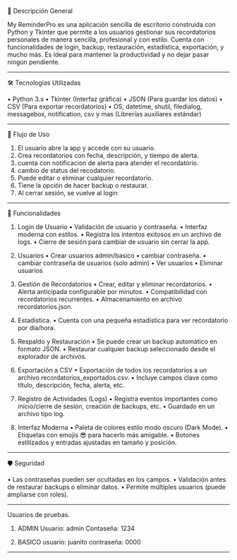 📌 Descripción General

My ReminderPro es una aplicación sencilla de escritorio construida con Python y Tkinter que permite a los usuarios gestionar sus recordatorios personales de manera sencilla, profesional y con estilo. Cuenta con funcionalidades de login, backup, restauración, estadística, exportación, y mucho más. Es ideal para mantener la productividad y no dejar pasar ningún pendiente.
________________________________________

🛠️ Tecnologías Utilizadas

•	Python 3.x
•	Tkinter (Interfaz gráfica)
•	JSON (Para guardar los datos)
•	CSV (Para exportar recordatorios)
•	OS, datetime, shutil, filedialog, messagebox, notification, csv y mas (Librerías auxiliares estándar)
________________________________________

📅 Flujo de Uso

1.	El usuario abre la app y accede con su usuario.
2.	Crea recordatorios con fecha, descripción, y tiempo de alerta.
3.	cuenta con notificacion de alerta para atender el recordatorio.
4.	cambio de status del recodatorio.
5.	Puede editar o eliminar cualquier recordatorio.
6.	Tiene la opción de hacer backup o restaurar.
7.	Al cerrar sesión, se vuelve al login
________________________________________

🔐 Funcionalidades
1. Login de Usuario
  •	Validación de usuario y contraseña.
  •	Interfaz moderna con estilos.
  •	Registra los intentos exitosos en un archivo de logs.
  •	Cierre de sesión para cambiar de usuario sin cerrar la app.

2. Usuarios
  •	Crear usuarios admin/basico
  •	cambiar contraseña.
  •	cambiar contraseña de usuarios (solo admin)
  •	Ver usuarios
  •	Eliminar usuarios  

3. Gestión de Recordatorios
  •	Crear, editar y eliminar recordatorios.
  •	Alerta anticipada configurable por minutos.
  •	Compatibilidad con recordatorios recurrentes.
  •	Almacenamiento en archivo recordatorios.json.

4. Estadistica.
   • Cuenta con una pequeña estadistica para ver recordatorio por dia/hora.
   
5. Respaldo y Restauración
  •	Se puede crear un backup automático en formato JSON.
  •	Restaurar cualquier backup seleccionado desde el explorador de archivos.

6. Exportación a CSV
  •	Exportación de todos los recordatorios a un archivo recordatorios_exportados.csv.
  •	Incluye campos clave como título, descripción, fecha, alerta, etc.

7. Registro de Actividades (Logs)
  •	Registra eventos importantes como inicio/cierre de sesión, creación de backups, etc.
  •	Guardado en un archivo tipo log.

8. Interfaz Moderna
  •	Paleta de colores estilo modo oscuro (Dark Mode).
  •	Etiquetas con emojis 😎 para hacerlo más amigable.
  •	Botones estilizados y entradas ajustadas en tamaño y posición.
________________________________________

🛡️ Seguridad 

  •	Las contraseñas pueden ser ocultadas en los campos.
  •	Validación antes de restaurar backups o eliminar datos.
  •	Permite múltiples usuarios (puede ampliarse con roles).
________________________________________

Usuarios de pruebas.
1. ADMIN
  Usuario: admin
  Contaseña: 1234

2. BASICO
   usuario: juanito
   contraseña: 0000
________________________________________

